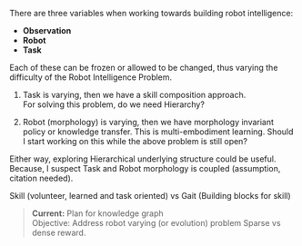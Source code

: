 
There are three variables when working towards building robot intelligence:

- **Observation**
- **Robot**
- **Task**

Each of these can be frozen or allowed to be changed, thus varying the difficulty of the Robot Intelligence Problem.

1. Task is varying, then we have a skill composition approach.  
For solving this problem, do we need Hierarchy? 

2. Robot (morphology) is varying, then we have morphology invariant policy or knowledge transfer. This is multi-embodiment learning.
Should I start working on this while the above problem is still open?

Either way, exploring Hierarchical underlying structure could be useful. Because, I suspect Task and Robot morphology is coupled (assumption, citation needed).

Skill (volunteer, learned and task oriented) vs Gait (Building blocks for skill) 

> **Current:** Plan for knowledge graph  
> Objective: Address robot varying (or evolution) problem
> Sparse vs dense reward.
